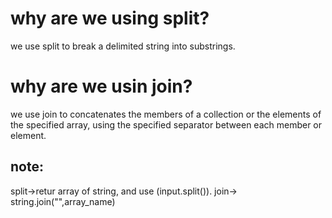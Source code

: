 # why are we using split?
we use split to break a delimited string into substrings.

# why are we usin join?
we use join to concatenates the members of a collection or the elements of the specified array, using the specified separator between each member or element.

## note:
split→retur array of string, and use (input.split()).
join→ string.join("",array_name)
